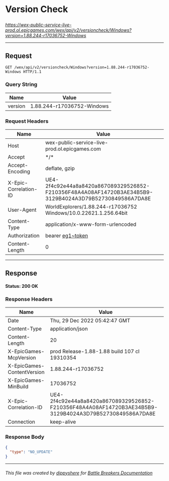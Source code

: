 # Version Check

#####

*https://wex-public-service-live-prod.ol.epicgames.com/wex/api/v2/versioncheck/Windows?version=1.88.244-r17036752-Windows*

___

## Request

```http
GET /wex/api/v2/versioncheck/Windows?version=1.88.244-r17036752-Windows HTTP/1.1
```

### Query String

| Name    | Value                      |
|---------|----------------------------|
| version | 1.88.244-r17036752-Windows |

### Request Headers

| Name                  | Value                                                                                                                 |
|-----------------------|-----------------------------------------------------------------------------------------------------------------------|
| Host                  | wex-public-service-live-prod.ol.epicgames.com                                                                         |
| Accept                | \*/\*                                                                                                                 |
| Accept-Encoding       | deflate, gzip                                                                                                         |
| X-Epic-Correlation-ID | UE4-2f4c92e44a8a8420a867089329526852-F210356F48A4A08AF14720B3AE34B5B9-3129B4024A3D79B52730849586A7DA8E                |
| User-Agent            | WorldExplorers/1.88.244-r17036752 Windows/10.0.22621.1.256.64bit                                                      |
| Content-Type          | application/x-www-form-urlencoded                                                                                     |
| Authorization         | bearer [eg1~token](https://github.com/dippyshere/battle-breakers-documentation/blob/master/docs/common/tokens/eg1.md) |
| Content-Length        | 0                                                                                                                     |

___

## Response

#### Status: 200 OK

### Response Headers

| Name                       | Value                                                                                                  |
|----------------------------|--------------------------------------------------------------------------------------------------------|
| Date                       | Thu, 29 Dec 2022 05:42:47 GMT                                                                          |
| Content-Type               | application/json                                                                                       |
| Content-Length             | 20                                                                                                     |
| X-EpicGames-McpVersion     | prod Release-1.88-1.88 build 107 cl 19310354                                                           |
| X-EpicGames-ContentVersion | 1.88.244-r17036752                                                                                     |
| X-EpicGames-MinBuild       | 17036752                                                                                               |
| X-Epic-Correlation-ID      | UE4-2f4c92e44a8a8420a867089329526852-F210356F48A4A08AF14720B3AE34B5B9-3129B4024A3D79B52730849586A7DA8E |
| Connection                 | keep-alive                                                                                             |

### Response Body

```json
{
  "type": "NO_UPDATE"
}
```

___

###### This file was created by [dippyshere](https://github.com/dippyshere) for [Battle Breakers Documentation](https://github.com/dippyshere/battle-breakers-documentation)

